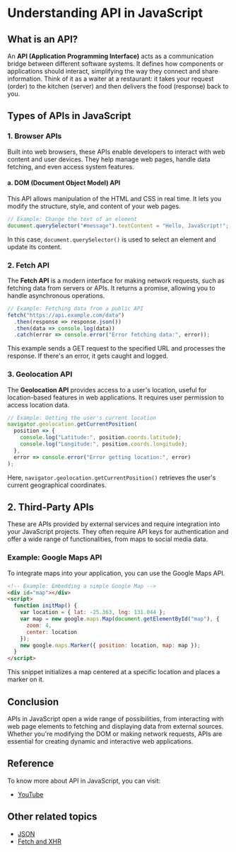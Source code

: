 # Understanding API in JavaScript

## What is an API?

An **API (Application Programming Interface)** acts as a communication bridge between different software systems. It defines how components or applications should interact, simplifying the way they connect and share information. Think of it as a waiter at a restaurant: it takes your request (order) to the kitchen (server) and then delivers the food (response) back to you.


## Types of APIs in JavaScript

### 1. Browser APIs
Built into web browsers, these APIs enable developers to interact with web content and user devices. They help manage web pages, handle data fetching, and even access system features.

#### a. DOM (Document Object Model) API
This API allows manipulation of the HTML and CSS in real time. It lets you modify the structure, style, and content of your web pages.

```javascript
// Example: Change the text of an element
document.querySelector("#message").textContent = "Hello, JavaScript!";
```

In this case, `document.querySelector()` is used to select an element and update its content.


### 2. Fetch API
The **Fetch API** is a modern interface for making network requests, such as fetching data from servers or APIs. It returns a promise, allowing you to handle asynchronous operations.

```javascript
// Example: Fetching data from a public API
fetch("https://api.example.com/data")
  .then(response => response.json())
  .then(data => console.log(data))
  .catch(error => console.error("Error fetching data:", error));
```

This example sends a GET request to the specified URL and processes the response. If there's an error, it gets caught and logged.

### 3. Geolocation API
The **Geolocation API** provides access to a user's location, useful for location-based features in web applications. It requires user permission to access location data.

```javascript
// Example: Getting the user's current location
navigator.geolocation.getCurrentPosition(
  position => {
    console.log("Latitude:", position.coords.latitude);
    console.log("Longitude:", position.coords.longitude);
  },
  error => console.error("Error getting location:", error)
);
```

Here, `navigator.geolocation.getCurrentPosition()` retrieves the user's current geographical coordinates.


## 2. Third-Party APIs
These are APIs provided by external services and require integration into your JavaScript projects. They often require API keys for authentication and offer a wide range of functionalities, from maps to social media data.

### Example: Google Maps API
To integrate maps into your application, you can use the Google Maps API.

```html
<!-- Example: Embedding a simple Google Map -->
<div id="map"></div>
<script>
  function initMap() {
    var location = { lat: -25.363, lng: 131.044 };
    var map = new google.maps.Map(document.getElementById("map"), {
      zoom: 4,
      center: location
    });
    new google.maps.Marker({ position: location, map: map });
  }
</script>
```

This snippet initializes a map centered at a specific location and places a marker on it.


## Conclusion

APIs in JavaScript open a wide range of possibilities, from interacting with web page elements to fetching and displaying data from external sources. Whether you're modifying the DOM or making network requests, APIs are essential for creating dynamic and interactive web applications.

## Reference
To know more about API in JavaScript, you can visit:

 - [YouTube](https://www.youtube.com/watch?v=wfFoCI6mtvc&list=PLfEr2kn3s-br9ZFmejfLhAgMbGgbpdof8&index=116)

 ## Other related topics
- [JSON](./JSON.md)
- [Fetch and XHR](./fetch&xhr.md)
